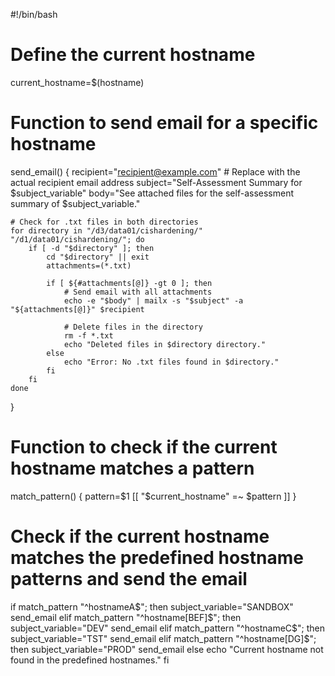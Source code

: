 #!/bin/bash

# Define the current hostname
current_hostname=$(hostname)

# Function to send email for a specific hostname
send_email() {
    recipient="recipient@example.com"  # Replace with the actual recipient email address
    subject="Self-Assessment Summary for $subject_variable"
    body="See attached files for the self-assessment summary of $subject_variable."

    # Check for .txt files in both directories
    for directory in "/d3/data01/cishardening/" "/d1/data01/cishardening/"; do
        if [ -d "$directory" ]; then
            cd "$directory" || exit
            attachments=(*.txt)

            if [ ${#attachments[@]} -gt 0 ]; then
                # Send email with all attachments
                echo -e "$body" | mailx -s "$subject" -a "${attachments[@]}" $recipient

                # Delete files in the directory
                rm -f *.txt
                echo "Deleted files in $directory directory."
            else
                echo "Error: No .txt files found in $directory."
            fi
        fi
    done
}

# Function to check if the current hostname matches a pattern
match_pattern() {
    pattern=$1
    [[ "$current_hostname" =~ $pattern ]]
}

# Check if the current hostname matches the predefined hostname patterns and send the email
if match_pattern "^hostnameA$"; then
    subject_variable="SANDBOX"
    send_email
elif match_pattern "^hostname[BEF]$"; then
    subject_variable="DEV"
    send_email
elif match_pattern "^hostnameC$"; then
    subject_variable="TST"
    send_email
elif match_pattern "^hostname[DG]$"; then
    subject_variable="PROD"
    send_email
else
    echo "Current hostname not found in the predefined hostnames."
fi
